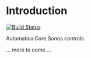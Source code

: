 # Introduction 

[![Build Status](https://automatica-core.visualstudio.com/automatica/_apis/build/status/Plugins/Logics/automatica.sonos.control?branchName=develop)](https://automatica-core.visualstudio.com/automatica/_build/latest?definitionId=105&branchName=develop)

Automatica.Core.Sonos controls. 

... more to come ...